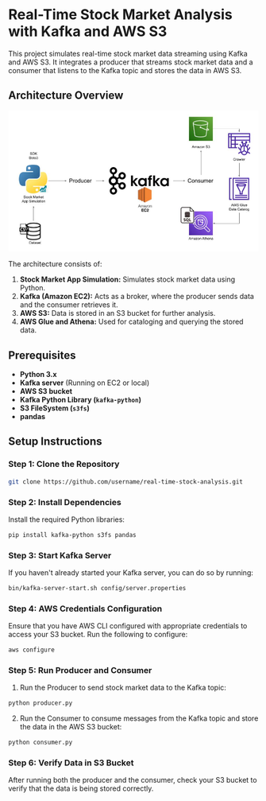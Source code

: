 # Real-Time Stock Market Analysis with Kafka and AWS S3

This project simulates real-time stock market data streaming using Kafka and AWS S3. It integrates a producer that streams stock market data and a consumer that listens to the Kafka topic and stores the data in AWS S3.

## Architecture Overview

![Real-Time Stock Market Analysis Architecture](https://github.com/Adhoni/Real-Time-Stock-Market-Data-Analysis/blob/master/Architecture.jpg)

The architecture consists of:
1. **Stock Market App Simulation:** Simulates stock market data using Python.
2. **Kafka (Amazon EC2):** Acts as a broker, where the producer sends data and the consumer retrieves it.
3. **AWS S3:** Data is stored in an S3 bucket for further analysis.
4. **AWS Glue and Athena:** Used for cataloging and querying the stored data.

## Prerequisites

- **Python 3.x**
- **Kafka server** (Running on EC2 or local)
- **AWS S3 bucket**
- **Kafka Python Library (`kafka-python`)**
- **S3 FileSystem (`s3fs`)**
- **pandas**

## Setup Instructions

### Step 1: Clone the Repository

```bash
git clone https://github.com/username/real-time-stock-analysis.git
```


### Step 2: Install Dependencies
Install the required Python libraries:
```bash
pip install kafka-python s3fs pandas
```

### Step 3: Start Kafka Server
If you haven't already started your Kafka server, you can do so by running:
```bash
bin/kafka-server-start.sh config/server.properties
```
### Step 4: AWS Credentials Configuration
Ensure that you have AWS CLI configured with appropriate credentials to access your S3 bucket. Run the following to configure:
```bash
aws configure
```
### Step 5: Run Producer and Consumer
1. Run the Producer to send stock market data to the Kafka topic:



```bash
python producer.py
```
2. Run the Consumer to consume messages from the Kafka topic and store the data in the AWS S3 bucket:

```bash
python consumer.py
```

### Step 6: Verify Data in S3 Bucket

After running both the producer and the consumer, check your S3 bucket to verify that the data is being stored correctly.


